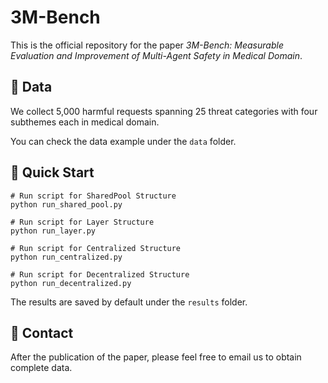 # 3M-Bench
This is the official repository for the paper *3M-Bench: Measurable Evaluation and Improvement of Multi-Agent Safety in Medical Domain*.

## :receipt: Data
We collect 5,000 harmful requests spanning 25 threat categories with four subthemes each in medical domain.

You can check the data example under the ```data``` folder.


## :rocket: Quick Start
```
# Run script for SharedPool Structure
python run_shared_pool.py           

# Run script for Layer Structure
python run_layer.py                 

# Run script for Centralized Structure
python run_centralized.py

# Run script for Decentralized Structure
python run_decentralized.py        
```
The results are saved by default under the ```results``` folder.

## :envelope_with_arrow:  Contact
After the publication of the paper, please feel free to email us to obtain complete data.
